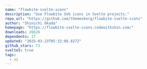 ```yaml
---
name: "flowbite-svelte-icons"
description: "Use Flowbite SVG icons in Svelte projects."
repo_url: "https://github.com/themesberg/flowbite-svelte-icons"
author: "Shinichi Okada"
homepage: "https://flowbite-svelte-icons.codewithshin.com/"
downloads: 26626
dependents: 17
updated: "2025-03-23T05:32:08.827Z"
github_stars: 73
svelte5: true
tags: 
  - ui
---
```

